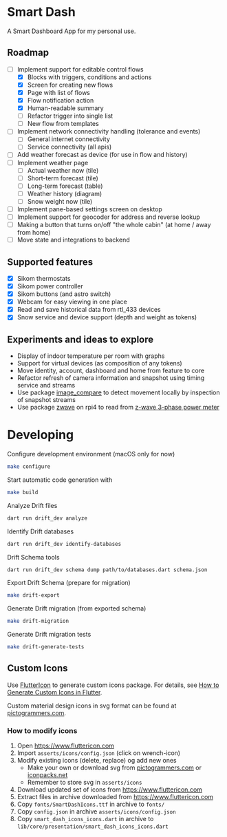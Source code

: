 # Smart Dash

A Smart Dashboard App for my personal use.

## Roadmap

- [ ] Implement support for editable control flows
    * [x] Blocks with triggers, conditions and actions
    * [x] Screen for creating new flows
    * [x] Page with list of flows
    * [x] Flow notification action
    * [x] Human-readable summary
    * [ ] Refactor trigger into single list
    * [ ] New flow from templates
- [ ] Implement network connectivity handling (tolerance and events)
    * [ ] General internet connectivity
    * [ ] Service connectivity (all apis)
- [ ] Add weather forecast as device (for use in flow and history)
- [ ] Implement weather page
    * [ ] Actual weather now (tile)
    * [ ] Short-term forecast (tile)
    * [ ] Long-term forecast (table)
    * [ ] Weather history (diagram)
    * [ ] Snow weight now (tile)
- [ ] Implement pane-based settings screen on desktop
- [ ] Implement support for geocoder for address and reverse lookup
- [ ] Making a button that turns on/off "the whole cabin" (at home / away from home) 
- [ ] Move state and integrations to backend

## Supported features
- [x] Sikom thermostats
- [x] Sikom power controller
- [x] Sikom buttons (and astro switch)
- [x] Webcam for easy viewing in one place
- [x] Read and save historical data from rtl_433 devices
- [x] Snow service and device support (depth and weight as tokens)
 
## Experiments and ideas to explore

- Display of indoor temperature per room with graphs
- Support for virtual devices (as composition of any tokens)
- Move identity, account, dashboard and home from feature to core
- Refactor refresh of camera information and snapshot using timing service and streams
- Use package [image_compare](https://pub.dev/packages/image_compare) to detect movement locally by inspection of snapshot streams
- Use package [zwave](https://pub.dev/packages/zwave) on rpi4 to read from [z-wave 3-phase power meter](https://www.eldirekte.no/aeotec-strom-maler-3fas-60a-z-wave/cat-p/c/p10637336)


# Developing

Configure development environment (macOS only for now)
```bash
make configure
```

Start automatic code generation with
```bash
make build
```

Analyze Drift files
```bash
dart run drift_dev analyze
```

Identify Drift databases
```bash
dart run drift_dev identify-databases
```

Drift Schema tools
```bash
dart run drift_dev schema dump path/to/databases.dart schema.json
```

Export Drift Schema (prepare for migration)
```bash
make drift-export
```

Generate Drift migration (from exported schema)
```bash
make drift-migration
```

Generate Drift migration tests
```bash
make drift-generate-tests
```

## Custom Icons
Use [FlutterIcon](https://www.fluttericon.com/) to generate custom icons package. For details, see
[How to Generate Custom Icons in Flutter](https://www.freecodecamp.org/news/how-to-add-custom-icons-to-your-flutter-application/).

Custom material design icons in svg format can be found at [pictogrammers.com](https://pictogrammers.com/library/mdi/).

### How to modify icons 

1. Open https://www.fluttericon.com
2. Import `asserts/icons/config.json` (click on wrench-icon)
3. Modify existing icons (delete, replace) og add new ones 
   * Make your own or download svg from [pictogrammers.com](https://pictogrammers.com/library/mdi/) or [iconpacks.net](https://www.iconpacks.net/)
   * Remember to store svg in `asserts/icons`
4. Download updated set of icons from https://www.fluttericon.com
5. Extract files in archive downloaded from https://www.fluttericon.com
6. Copy `fonts/SmartDashIcons.ttf` in archive to `fonts/`
7. Copy `config.json` in archive `asserts/icons/config.json`
8. Copy `smart_dash_icons_icons.dart` in archive to `lib/core/presentation/smart_dash_icons_icons.dart`

